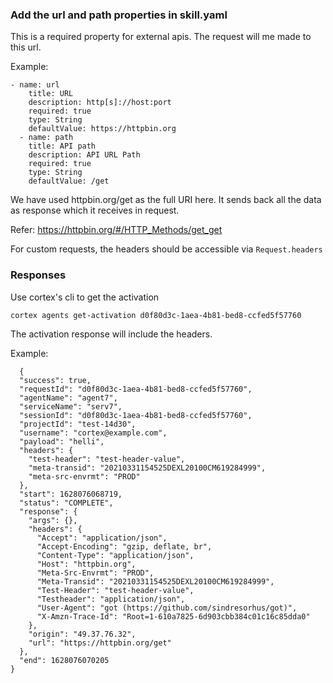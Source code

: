 ### Add the url and path properties in skill.yaml
This is a required property for external apis. The request will me made to this url.

Example:
```
- name: url
    title: URL
    description: http[s]://host:port
    required: true
    type: String
    defaultValue: https://httpbin.org
  - name: path
    title: API path
    description: API URL Path 
    required: true
    type: String
    defaultValue: /get
```
We have used httpbin.org/get as the full URI here. It sends back all the data as response which it receives in request.

Refer: https://httpbin.org/#/HTTP_Methods/get_get

For custom requests, the headers should be accessible via `Request.headers`

### Responses
Use cortex's cli to get the activation
```
cortex agents get-activation d0f80d3c-1aea-4b81-bed8-ccfed5f57760
```

The activation response will include the headers.

Example:
```
  {
  "success": true,
  "requestId": "d0f80d3c-1aea-4b81-bed8-ccfed5f57760",
  "agentName": "agent7",
  "serviceName": "serv7",
  "sessionId": "d0f80d3c-1aea-4b81-bed8-ccfed5f57760",
  "projectId": "test-14d30",
  "username": "cortex@example.com",
  "payload": "helli",
  "headers": {
    "test-header": "test-header-value",
    "meta-transid": "20210331154525DEXL20100CM619284999",
    "meta-src-envrmt": "PROD"
  },
  "start": 1628076068719,
  "status": "COMPLETE",
  "response": {
    "args": {},
    "headers": {
      "Accept": "application/json",
      "Accept-Encoding": "gzip, deflate, br",
      "Content-Type": "application/json",
      "Host": "httpbin.org",
      "Meta-Src-Envrmt": "PROD",
      "Meta-Transid": "20210331154525DEXL20100CM619284999",
      "Test-Header": "test-header-value",
      "Testheader": "application/json",
      "User-Agent": "got (https://github.com/sindresorhus/got)",
      "X-Amzn-Trace-Id": "Root=1-610a7825-6d903cbb384c01c16c85dda0"
    },
    "origin": "49.37.76.32",
    "url": "https://httpbin.org/get"
  },
  "end": 1628076070205
}
```
